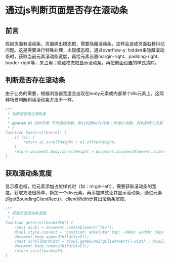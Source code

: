 # 通过js判断页面是否存在滚动条

## 前言

假如页面有滚动条，页面弹出模态框，需要隐藏滚动条，这样会造成页面右移抖动问题。这是需要进行特殊处理，出现模态框，通过overflow-y: hidden来隐藏滚动条时，获取当前元素滚动条宽度，再给元素设置margin-right、padding-right、border-right等，来占用；隐藏模态框显示滚动条，再把前面设置的样式清除。

## 判断是否存在滚动条

由于业务的需要，根据浏览器宽度会出现在body元素或内部某个div元素上。这两种场景判断判读滚动条方法不一样。

```js
/**
 * 判断是否存在滚动条
 * 
 * @param el DOM元素 不传递该参数，默认判断body元素；传递el参数，则判断传入元素
 * /
function hasScrollbar(el) {
    if (el) {
        return el.scrollHeight > el.offsetHeight;
    }
    return document.body.scrollHeight > document.documentElement.clientHeight;
}
```

## 获取滚动条宽度

显示模态框，给元素添加占位样式时（如：mrgin-left），需要获取滚动条的宽度。获取方法很简单，新加一个div元素，再添加样式让其显示滚动条，通过元素的getBoundingClientRect()、clientWidth计算出滚动条宽度。

```js
/**
 * 获取页面滚动条宽度
 * /
function getScrollbarWidth() {
    const divEl = document.createElement("div");
    divEl.style.cssText = "position: absolute; top: -9999; width: 50px height: 50px; overflow: scroll";
    document.body.appendChild(divEl);
    const scrollbarWidth = divEl.getBoundingClientRect().width - divEl.clientWidth;
    document.body.removeChild(divEl);
    return scrollbarWidth;
}
```
